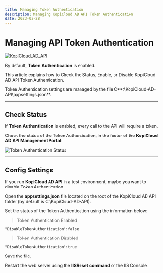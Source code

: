 ```yaml
---
title: Managing Token Authentication
description: Managing KopiCloud AD API Token Authentication
date: 2023-02-28
---
```


# Managing API Token Authentication
[![KopiCloud_AD_API](https://img.shields.io/badge/kopiCloud_ad-v1.0+-blueviolet.svg)](https://adapi.kopicloud.com)

By default, **Token Authentication** is enabled.

This article explains how to Check the Status, Enable, or Disable KopiCloud AD API Token Authentication.

Token Authentication settings are managed by the file C**:\KopiCloud-AD-API\appsettings.json**.

----

## Check Status

If **Token Authentication** is enabled, every call to the API will require a token.

Check the status of the Token Authentication, in the footer of the **KopiCloud AD API Management Portal**:

![Token Authentication Status](https://help.kopicloud-ad-api.com/assets/docs/token_authentication_status.png)

----

## Config Settings

If you run **KopiCloud AD API** in a test environment, maybe you want to disable Token Authentication.

Open the **appsettings.json** file located on the root of the KopiCloud AD API folder (by default is C:\KopiCloud-AD-API).

Set the status of the Token Authentication using the information below:

> Token Authentication Enabled

```
"DisableTokenAuthentication":false
```

> Token Authentication Disabled

```
"DisableTokenAuthentication":true
```

Save the file.

Restart the web server using the **IISReset command** or the IIS Console.
